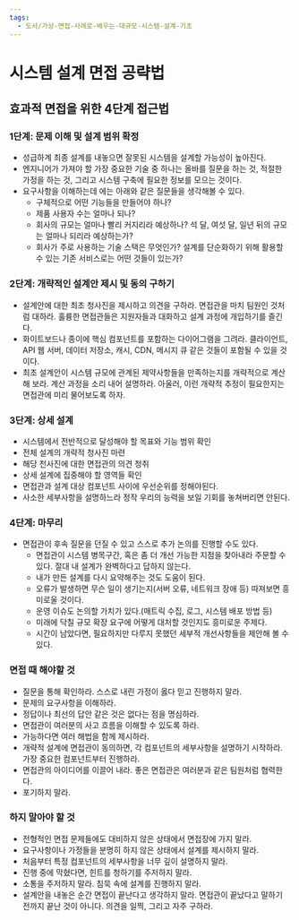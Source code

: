 ```yaml
---
tags:
  - 도서/가상-면접-사례로-배우는-대규모-시스템-설계-기초
---
```


# 시스템 설계 면접 공략법

## 효과적 면접을 위한 4단계 접근법

### 1단계: 문제 이해 및 설계 범위 확정

- 성급하계 최종 설계를 내놓으면 잘못된 시스템을 설계할 가능성이 높아진다.
- 엔지니어가 가져야 할 가장 중요한 기술 중 하나는 올바를 질문을 하는 것, 적절한 가정을 하는 것, 그리고 시스템 구축에 필요한 정보를 모으는 것이다.
- 요구사항을 이해하는데 에는 아래와 같은 질문들을 생각해볼 수 있다.
	- 구체적으로 어떤 기능들을 만들어야 하나?
	- 제품 사용자 수는 얼마나 되나?
	- 회사의 규모는 얼마나 빨리 커지리라 예상하나? 석 달, 여섯 달, 일년 뒤의 규모는 얼마나 되리라 예상하는가?
	- 회사가 주로 사용하는 기술 스택은 무엇인가? 설계를 단순화하기 위해 활용할 수 있는 기존 서비스로는 어떤 것들이 있는가?

### 2단계: 개략적인 설계안 제시 및 동의 구하기

- 설계안에 대한 최초 청사진을 제시하고 의견을 구하라. 면접관을 마치 팀원인 것처럼 대하라. 훌륭한 면접관들은 지원자들과 대화하고 설계 과정에 개입하기를 즐긴다.
- 화이트보드나 종이에 핵심 컴포넌트를 포함하는 다이어그램을 그려라. 클라이언트, API 웹 서버, 데이터 저장소, 캐시, CDN, 메시지 큐 같은 것들이 포함될 수 있을 것이다.
- 최초 설계안이 시스템 규모에 관계된 제약사항들을 만족하는지를 개략적으로 계산해 보라. 계산 과정을 소리 내어 설명하라. 아울러, 이런 개략적 추정이 필요한지는 면접관에 미리 물어보도록 하자.

### 3단계: 상세 설계

- 시스템에서 전반적으로 달성해야 할 목표와 기능 범위 확인
- 전체 설계의 개략적 청사진 마련
- 해당 천사진에 대한 면접관의 의견 청취
- 상세 설계에 집중해야 할 영역들 확인
- 면접관과 설계 대상 컴포넌트 사이에 우선순위를 정해야된다.
- 사소한 세부사항을 설명하느라 정작 우리의 능력을 보일 기회를 놓쳐버리면 안된다.

### 4단계: 마무리

- 면접관이 후속 질문을 던질 수 있고 스스로 추가 논의를 진행할 수도 있다.
	- 면접관이 시스템 병목구간, 혹은 좀 더 개선 가능한 지점을 찾아내라 주문할 수 있다. 절대 내 설계가 완벽하다고 답하지 않는다.
	- 내가 만든 설계를 다시 요약해주는 것도 도움이 된다.
	- 오류가 발생하면 무슨 일이 생기는지(서버 오류, 네트워크 장애 등) 따져보면 흥미로울 것이다.
	- 운영 이슈도 논의할 가치가 있다.(매트릭 수집, 로그, 시스템 배포 방법 등)
	- 미래에 닥칠 규모 확장 요구에 어떻게 대처할 것인지도 흥미로운 주제다.
	- 시간이 남았다면, 필요하지만 다루지 못했던 세부적 개선사항들을 제안해 볼 수 있다.

### 면접 때 해야할 것

- 질문을 통해 확인하라. 스스로 내린 가정이 옳다 믿고 진행하지 말라.
- 문제의 요구사항을 이해하라.
- 정답이나 최선의 답안 같은 것은 없다는 점을 명심하라.
- 면접관이 여러분의 사고 흐름을 이해할 수 있도록 하라.
- 가능하다면 여러 해법을 함께 제시하라.
- 개략적 설계에 면접관이 동의하면, 각 컴포넌트의 세부사항을 설명하기 시작하라. 가장 중요한 컴포넌트부터 진행하라.
- 면접관의 아이디어를 이끌어 내라. 좋은 면접관은 여러분과 같은 팀원처럼 협력한다.
- 포기하지 말라.

### 하지 말아야 할 것

- 전형적인 면접 문제들에도 대비하지 않은 상태에서 면접장에 가지 말라.
- 요구사항이나 가정들을 분명히 하지 않은 상태에서 설계를 제시하지 말라.
- 처음부터 특정 컴포넌트의 세부사항을 너무 깊이 설명하지 말라.
- 진행 중에 막혔다면, 힌트를 청하기를 주저하지 말라.
- 소통을 주저하지 말라. 침묵 속에 설계를 진행하지 말라.
- 설계안을 내놓은 순간 면접이 끝난다고 생각하지 말라. 면접관이 끝났다고 말하기 전까지 끝난 것이 아니다. 의견을 일찍, 그리고 자주 구하라.
